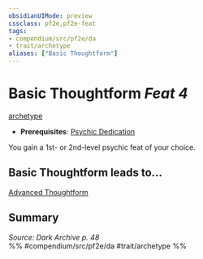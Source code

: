 ```yaml
---
obsidianUIMode: preview
cssclass: pf2e,pf2e-feat
tags:
- compendium/src/pf2e/da
- trait/archetype
aliases: ["Basic Thoughtform"]
---
```

# Basic Thoughtform  *Feat 4*  
[archetype](rules/traits/archetype.md "Archetype Feat Trait")  

- **Prerequisites**: [Psychic Dedication](compendium/feats/psychic-dedication-da.md)

You gain a 1st- or 2nd-level psychic feat of your choice.

## Basic Thoughtform leads to...

[Advanced Thoughtform](compendium/feats/advanced-thoughtform-da.md)

## Summary

*Source: Dark Archive p. 48*  
%% #compendium/src/pf2e/da #trait/archetype %%